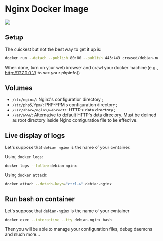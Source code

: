 Nginx Docker Image
==================

[![](https://badge.imagelayers.io/creased/debian-nginx:latest.svg)](https://imagelayers.io/?images=creased/debian-nginx:latest 'Get your own badge on imagelayers.io')

## Setup ##

The quickest but not the best way to get it up is:

```bash
docker run --detach --publish 80:80 --publish 443:443 creased/debian-nginx
```

When done, turn on your web browser and crawl your docker machine (e.g., http://127.0.0.1/) to see your phpinfo().

## Volumes ##

- `/etc/nginx/`: Nginx's configuration directory ;
- `/etc/php5/fpm/`: PHP-FPM's configuration directory ;
- `/usr/share/nginx/webroot/`: HTTP's data directory ;
- `/var/www/`: Alternative to default HTTP's data directory. Must be defined as root directory inside Nginx configuration file to be effective.

## Live display of logs ##

Let's suppose that `debian-nginx` is the name of your container.

Using `docker logs`:

```bash
docker logs --follow debian-nginx
```

Using `docker attach`:

```bash
docker attach --detach-keys="ctrl-w" debian-nginx
```

## Run bash on container ##

Let's suppose that `debian-nginx` is the name of your container:

```bash
docker exec --interactive --tty debian-nginx bash
```

Then you will be able to manage your configuration files, debug daemons and much more...
